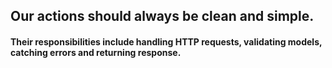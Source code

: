﻿## Our actions should always be clean and simple. 
#### Their responsibilities include handling HTTP requests, validating models, catching errors and returning response.